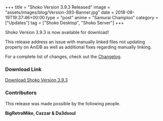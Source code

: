 +++
title = "Shoko Version 3.9.3 Released"
image = "assets/images/blog/Version-393-Banner.jpg"
date = 2018-08-19T19:37:46+00:00
type = "post"
anime = "Samurai Champloo"
category = ["Updates"]
tag = ["Shoko Desktop", "Shoko Server"]
+++

Shoko Version 3.9.3 is now available for download!

This release address an issue with manually linked files not updating properly on AniDB as well as additional fixes regarding manually linking. 

For a complete list of changes, check out the [Changelog](https://docs.shokoanime.com/changelog.html).

### Download Link

[Download Shoko Version 3.9.3](https://shokoanime.com/downloads/)

### Contributors

This release was made possible by the following people.

**BigRetroMike, Cazzar & Da3dsoul**
